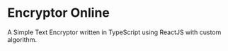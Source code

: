 # Encryptor Online

A Simple Text Encryptor written in TypeScript using ReactJS with custom algorithm.
